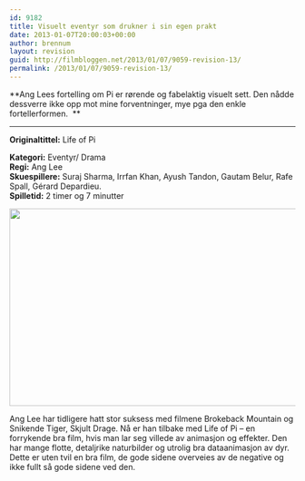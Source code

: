 ```yaml
---
id: 9182
title: Visuelt eventyr som drukner i sin egen prakt
date: 2013-01-07T20:00:03+00:00
author: brennum
layout: revision
guid: http://filmbloggen.net/2013/01/07/9059-revision-13/
permalink: /2013/01/07/9059-revision-13/
---
```

**Ang Lees fortelling om Pi er rørende og fabelaktig visuelt sett. Den nådde dessverre ikke opp mot mine forventninger, mye pga den enkle fortellerformen.  **  
****

**<!--more-->Originaltittel:** Life of Pi

  
**Kategori:** Eventyr/ Drama  
**Regi:** Ang Lee  
**Skuespillere:** Suraj Sharma, Irrfan Khan, Ayush Tandon, Gautam Belur, Rafe Spall, Gérard Depardieu.  
**Spilletid:** 2 timer og 7 minutter

<a href="http://filmbloggen.net/?attachment_id=9149" rel="attachment wp-att-9149"><img class="alignnone size-large wp-image-9149" src="http://filmbloggen.net/wp-content/uploads//2013/01/8.FILM_.Life-of-Pi1-620x348.jpg" alt="" width="620" height="348" /></a>

Ang Lee har tidligere hatt stor suksess med filmene Brokeback Mountain og Snikende Tiger, Skjult Drage. Nå er han tilbake med Life of Pi &#8211; en forrykende bra film, hvis man lar seg villede av animasjon og effekter. Den har mange flotte, detaljrike naturbilder og utrolig bra dataanimasjon av dyr. Dette er uten tvil en bra film, de gode sidene overveies av de negative og ikke fullt så gode sidene ved den.

&nbsp;

<div class="video-shortcode">
</div>